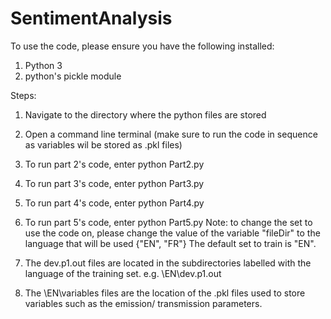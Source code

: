 # SentimentAnalysis
To use the code, please ensure you have the following installed:
1) Python 3
2) python's pickle module 

Steps: 
1) Navigate to the directory where the python files are stored

2) Open a command line terminal (make sure to run the code in sequence as variables wil be stored as .pkl files) 

3) To run part 2's code, enter
	python Part2.py
	
4) To run part 3's code, enter
	python Part3.py
	
5) To run part 4's code, enter 
	python Part4.py
	
6) To run part 5's code, enter
	python Part5.py 
	Note: to change the set to use the code on, please change the value of the variable "fileDir" 
	to the language that will be used {"EN", "FR"} The default set to train is "EN".
	
7) The dev.p1.out files are located in the subdirectories labelled with the language of the training set.
   e.g. \EN\dev.p1.out
   
8) The \EN\variables files are the location of the  .pkl files used to store variables such as the emission/ transmission parameters.